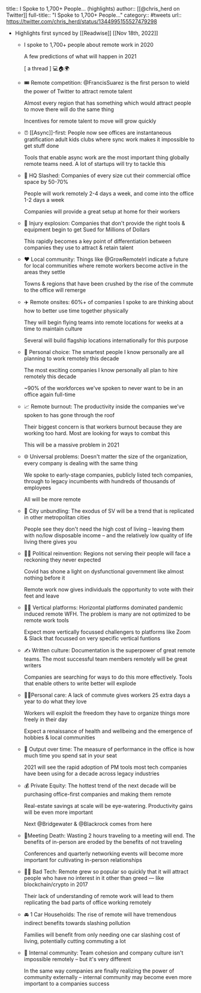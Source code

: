 title:: I Spoke to 1,700+ People... (highlights)
author:: [[@chris_herd on Twitter]]
full-title:: "I Spoke to 1,700+ People..."
category:: #tweets
url:: https://twitter.com/chris_herd/status/1344995155527479298

- Highlights first synced by [[Readwise]] [[Nov 18th, 2022]]
	- I spoke to 1,700+ people about remote work in 2020
	  
	  A few predictions of what will happen in 2021
	  
	  [ a thread ] 💻🏠🌍
	- 🎟 Remote competition: @FrancisSuarez is the first person to wield the power of Twitter to attract remote talent 
	  
	  Almost every region that has something which would attract people to move there will do the same thing
	  
	  Incentives for remote talent to move will grow quickly
	- ⏰ [[Async]]-first: People now see offices are instantaneous gratification adult kids clubs where sync work makes it impossible to get stuff done
	  
	  Tools that enable async work are the most important thing globally remote teams need. A lot of startups will try to tackle this
	- 🏢 HQ Slashed: Companies of every size cut their commercial office space by 50-70%
	  
	  People will work remotely 2-4 days a week, and come into the office 1-2 days a week
	  
	  Companies will provide a great setup at home for their workers
	- 🤕 Injury explosion: Companies that don't provide the right tools & equipment begin to get Sued for Millions of Dollars
	  
	  This rapidly becomes a key point of differentiation between companies they use to attract & retain talent
	- ❤️ Local community: Things like @GrowRemoteIrl indicate a future for local communities where remote workers become active in the areas they settle
	  
	  Towns & regions that have been crushed by the rise of the commute to the office will remerge
	- ✈️ Remote onsites: 60%+ of companies I spoke to are thinking about how to better use time together physically 
	  
	  They will begin flying teams into remote locations for weeks at a time to maintain culture
	  
	  Several will build flagship locations internationally for this purpose
	- 💃 Personal choice: The smartest people I know personally are all planning to work remotely this decade
	  
	  The most exciting companies I know personally all plan to hire remotely this decade
	  
	  ~90% of the workforces we've spoken to never want to be in an office again full-time
	- 📈 Remote burnout: The productivity inside the companies we've spoken to has gone through the roof
	  
	  Their biggest concern is that workers burnout because they are working too hard. Most are looking for ways to combat this
	  
	  This will be a massive problem in 2021
	- 🌐 Universal problems: Doesn't matter the size of the organization, every company is dealing with the same thing
	  
	  We spoke to early-stage companies, publicly listed tech companies, through to legacy incumbents with hundreds of thousands of employees
	  
	  All will be more remote
	- 🌉 City unbundling: The exodus of SV will be a trend that is replicated in other metropolitan cities
	  
	  People see they don't need the high cost of living –  leaving them with no/low disposable income – and the relatively low quality of life living there gives you
	- 👩‍⚖️ Political reinvention: Regions not serving their people will face a reckoning they never expected
	  
	  Covid has shone a light on dysfunctional government like almost nothing before it
	  
	  Remote work now gives individuals the opportunity to vote with their feet and leave
	- 👷‍♂️ Vertical platforms: Horizontal platforms dominated pandemic induced remote WFH. The problem is many are not optimized to be remote work tools
	  
	  Expect more vertically focussed challengers to platforms like Zoom & Slack that focussed on very specific vertical funtions
	- ✍ Written culture: Documentation is the superpower of great remote teams. The most successful team members remotely will be great writers
	  
	  Companies are searching for ways to do this more effectively. Tools that enable others to write better will explode
	- 🧘‍♂️Personal care: A lack of commute gives workers 25 extra days a year to do what they love
	  
	  Workers will exploit the freedom they have to organize things more freely in their day
	  
	  Expect a renaissance of health and wellbeing and the emergence of hobbies & local communities
	- 🚀 Output over time: The measure of performance in the office is how much time you spend sat in your seat
	  
	  2021 will see the rapid adoption of PM tools most tech companies have been using for a decade across legacy industries
	- 💰 Private Equity: The hottest trend of the next decade will be purchasing office-first companies and making them remote
	  
	  Real-estate savings at scale will be eye-watering. Productivity gains will be even more important
	  
	  Next @Bridgewater & @Blackrock comes from here
	- 🛑Meeting Death: Wasting 2 hours traveling to a meeting will end. The benefits of in-person are eroded by the benefits of not traveling 
	  
	  Conferences and quarterly networking events will become more important for cultivating in-person relationships
	- 👨‍🔬 Bad Tech: Remote grew so popular so quickly that it will attract people who have no interest in it other than greed — like blockchain/crypto in 2017
	  
	  Their lack of understanding of remote work will lead to them replicating the bad parts of office working remotely
	- 🚘 1 Car Households: The rise of remote will have tremendous indirect benefits towards slashing pollution
	  
	  Families will benefit from only needing one car slashing cost of living, potentially cutting commuting a lot
	- 🎳 Internal community: Team cohesion and company culture isn't impossible remotely – but it's very different
	  
	  In the same way companies are finally realizing the power of community externally – internal community may become even more important to a companies success